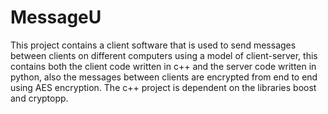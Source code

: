 # MessageU
This project contains a client software that is used to send messages between clients on different computers using a model of client-server, this contains both the client code written in c++ and the server code written in python, also the messages between clients are encrypted from end to end using AES encryption.
The c++ project is dependent on the libraries boost and cryptopp.
